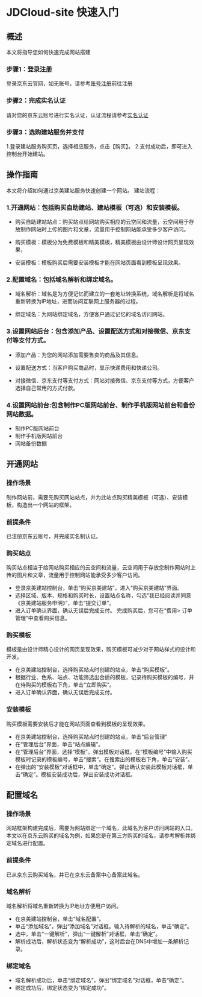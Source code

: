 # JDCloud-site 快速入门
## 概述
本文将指导您如何快速完成网站搭建
### 步骤1：登录注册
登录京东云官网，如无账号，请参考[账号注册](https://docs.jdcloud.com/cn/jdcloudapp/register)前往注册
### 步骤2：完成实名认证
请对您的京东云账号进行实名认证，认证流程请参考[实名认证](https://docs.jdcloud.com/cn/real-name-verification/introduction)
### 步骤3：选购建站服务并支付
1.登录建站服务购买页，选择相应服务，点击【购买】。
2.支付成功后，即可进入控制台开始建站。
## 操作指南
本文将介绍如何通过京美建站服务快速创建一个网站。
建站流程：
### 1.开通网站：包括购买自助建站、建站模板（可选）和安装模板。
- 购买自助建站站点：购买站点给网站购买相应的云空间和流量，云空间用于存放制作网站时上传的图片和文章，流量用于控制网站能承受多少客户访问。

- 购买模板：模板分为免费模板和精美模板，精美模板由设计师设计网页呈现效果，

- 安装模板：模板购买后需要安装模板才能在网站页面看到模板呈现效果。
### 2.配置域名：包括域名解析和绑定域名。
- 域名解析：域名是为方便记忆而建立的一套地址转换系统，域名解析是将域名重新转换为IP地址，进而访问互联网上服务器的过程。

- 绑定域名：为网站绑定域名，方便客户通过记忆的域名访问网站。

### 3.设置网站后台：包含添加产品、设置配送方式和对接微信、京东支付等支付方式。
- 添加产品：为您的网站添加需要售卖的商品及其信息。
   
- 设置配送方式：当客户购买商品时，显示快递费用和快递公司。

- 对接微信、京东支付等支付方式：网站对接微信、京东支付等方式，方便客户选择自己常用的方式付款。
### 4.设置网站前台:包含制作PC版网站前台、制作手机版网站前台和备份网站数据。
- 制作PC版网站前台
- 制作手机版网站前台
- 网站备份数据
## 开通网站
### 操作场景
制作网站前，需要先购买网站站点，并为此站点购买精美模板（可选）、安装模板，构造出一个网站的框架。

### 前提条件
已注册京东云账号，并完成实名制认证。

### 购买站点
购买站点相当于给网站购买相应的云空间和流量，云空间用于存放您制作网站时上传的图片和文章，流量用于控制网站能承受多少客户访问。
- 登录京美建站控制台，单击“购买京美建站”，进入“购买京美建站”界面。
- 选择区域、版本、规格和购买时长，设置站点名称，勾选“我已经阅读并同意《京美建站服务申明》”，单击“提交订单”。
- 进入订单确认界面，确认无误后完成支付。
  完成购买后，您可在“费用> 订单管理”中查看购买信息。

### 购买模板
模板是由设计师精心设计的网页呈现效果，购买模板可减少对于网站样式的设计和开发。
- 在京美建站控制台，选择购买站点时创建的站点，单击“购买模板”。
- 根据行业、色系、站点、功能筛选出合适的模板，记录待购买模板的编号，并在待购买的模板右下角，单击“立即购买”。
- 进入订单确认界面，确认无误后完成支付。

### 安装模板
购买模板需要安装后才能在网站页面查看到模板的呈现效果。
-	在京美建站控制台，选择购买站点时创建的站点，单击“后台管理”
- 在“管理后台”界面，单击“站点编辑”。
- 在“管理后台”界面，选择“模板”，弹出模板对话框。在“模板编号”中输入购买模板时记录的模板编号，单击“搜索”。在搜索出的模板右下角，单击“安装”。
- 在弹出的“安装模板”对话框中，单击“确定”。弹出确认安装此模板对话框，单击“确定”。模板安装成功后，弹出安装成功对话框。
## 配置域名
### 操作场景
网站框架构建完成后，需要为网站绑定一个域名，此域名为客户访问网站的入口。
本文以在京东云购买的域名为例，如果您是在第三方购买的域名，请参考解析并绑定域名进行配置。

### 前提条件
已从京东云购买域名，并已在京东云备案中心备案此域名。

### 域名解析
域名解析将域名重新转换为IP地址方便用户访问。
- 在京美建站控制台，单击“域名配置”。
- 单击“添加域名”，弹出“添加域名”对话框。输入待解析的域名，单击“确定”。
- 选中，单击“一键解析”，弹出“一键解析”对话框，单击“确定”。
- 解析成功后，解析状态变为“解析成功”，这时后台在DNS中增加一条解析记录。

### 绑定域名
- 域名解析成功后，单击“绑定域名”，弹出“绑定域名”对话框，单击“确定”。
- 绑定成功后，绑定状态变为“绑定成功”。

